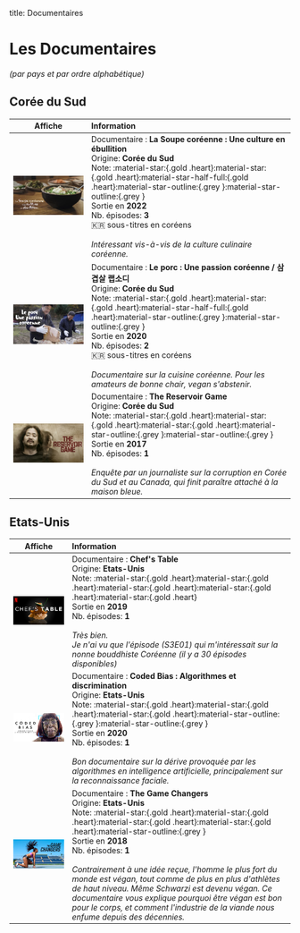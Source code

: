 title: Documentaires

# Les Documentaires
_(par pays et par ordre alphabétique)_

## Corée du Sud

Affiche|Information
:---:|:---
![Affiche de La Soupe coréenne : Une culture en ébullition](images/nx/AAAABccRPieDvcBZOEX3qgUQJQB2AaNhoiMh-oeK29xbjxdiu1S9RDq_ssicL9utxcLix099mglo1jjZTlOhvHtSBu1XE8q7ruYWxZ0.webp)<br/>|Documentaire : **La Soupe coréenne : Une culture en ébullition**<br/>Origine: **Corée du Sud**<br/>Note: :material-star:{.gold .heart}:material-star:{.gold .heart}:material-star-half-full:{.gold .heart}:material-star-outline:{.grey }:material-star-outline:{.grey }<br/>Sortie en **2022**<br/>Nb. épisodes: **3**<br/>:kr: sous-titres en coréens<br/><br/>_Intéressant vis-à-vis de la culture culinaire coréenne._
![Affiche de Le porc : Une passion coréenne](images/nx/AAAABe6RYPgqDFJpgtf4E-pq5oUBIoO5hwDQ7U2zuIRkmrPhRP2QalfgsdLMxhSqLEvsjiGwxCRX20Ww_xu25zrWGxMq7xE.webp)<br/>|Documentaire : **Le porc : Une passion coréenne / 삼겹살 랩소디**<br/>Origine: **Corée du Sud**<br/>Note: :material-star:{.gold .heart}:material-star:{.gold .heart}:material-star-half-full:{.gold .heart}:material-star-outline:{.grey }:material-star-outline:{.grey }<br/>Sortie en **2020**<br/>Nb. épisodes: **2**<br/>:kr: sous-titres en coréens<br/><br/>_Documentaire sur la cuisine coréenne. Pour les amateurs de bonne chair, vegan s'abstenir._
![Affiche de The Reservoir Game](images/nx/AAAABfOk8qVTeLX8UbdsU2jKrycBjyMdSLacy-XE-5w3TfZxyhJtDddxf49Z.jpg)<br/>|Documentaire : **The Reservoir Game**<br/>Origine: **Corée du Sud**<br/>Note: :material-star:{.gold .heart}:material-star:{.gold .heart}:material-star:{.gold .heart}:material-star-outline:{.grey }:material-star-outline:{.grey }<br/>Sortie en **2017**<br/>Nb. épisodes: **1**<br/><br/>_Enquête par un journaliste sur la corruption en Corée du Sud et au Canada, qui finit paraître attaché à la maison bleue._


## Etats-Unis

Affiche|Information
:---:|:---
![Affiche de Chef's Table](images/nx/AAAABTHErhGu2BN1nF7vEv4xFGkErA1EiBYtfCgu8mnG0OAUV6VR8NEmgg4P.jpg)<br/>|Documentaire : **Chef's Table**<br/>Origine: **Etats-Unis**<br/>Note: :material-star:{.gold .heart}:material-star:{.gold .heart}:material-star:{.gold .heart}:material-star:{.gold .heart}:material-star:{.gold .heart}<br/>Sortie en **2019**<br/>Nb. épisodes: **1**<br/><br/>_Très bien.<br/>Je n'ai vu que l'épisode (S3E01) qui m'intéressait sur la nonne bouddhiste Coréenne (il y a 30 épisodes disponibles)_
![Affiche de Coded Bias : Algorithmes et discrimination](images/nx/AAAABYZKE2v4Ce0YinvDKw9CwgrUvoVykWVscQAxgPzIevtgOenMyFuAZ5CI.jpg)<br/>|Documentaire : **Coded Bias : Algorithmes et discrimination**<br/>Origine: **Etats-Unis**<br/>Note: :material-star:{.gold .heart}:material-star:{.gold .heart}:material-star:{.gold .heart}:material-star-outline:{.grey }:material-star-outline:{.grey }<br/>Sortie en **2020**<br/>Nb. épisodes: **1**<br/><br/>_Bon documentaire sur la dérive provoquée par les algorithmes en intelligence artificielle, principalement sur la reconnaissance faciale._
![Affiche de The Game Changers](images/nx/AAAABdGnQABG3uLrpg0E0_wDl5ztHE7NTyEGCdYx_lC_Grm24q1ps0yDEImBsvZ6b2h2o4NayPQ8N26a5YGZSbLtcwXS1Cs.webp)<br/>|Documentaire : **The Game Changers**<br/>Origine: **Etats-Unis**<br/>Note: :material-star:{.gold .heart}:material-star:{.gold .heart}:material-star:{.gold .heart}:material-star:{.gold .heart}:material-star-outline:{.grey }<br/>Sortie en **2018**<br/>Nb. épisodes: **1**<br/><br/>_Contrairement à une idée reçue, l'homme le plus fort du monde est végan, tout comme de plus en plus d'athlètes de haut niveau. Même Schwarzi est devenu végan. Ce documentaire vous explique pourquoi être végan est bon pour le corps, et comment l'industrie de la viande nous enfume depuis des décennies._
